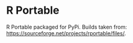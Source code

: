 # R Portable
R Portable packaged for PyPi.  Builds taken from: https://sourceforge.net/projects/rportable/files/.
